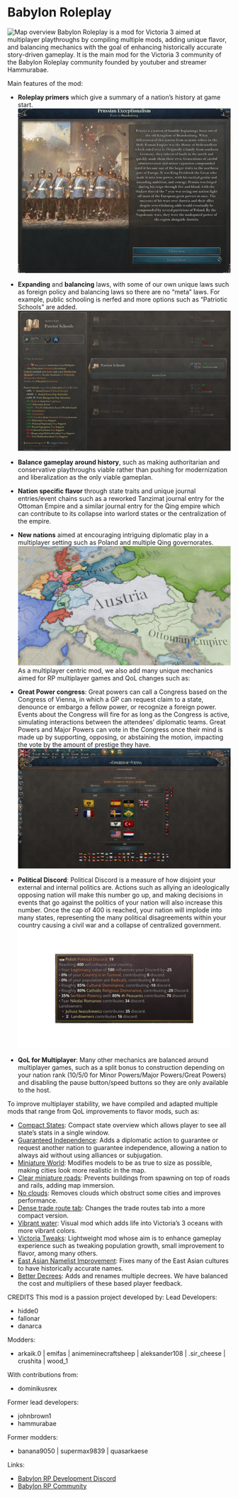 # Babylon Roleplay
![Map overview](/.assets/images/mapoverview.png)
Babylon Roleplay is a mod for Victoria 3 aimed at multiplayer playthroughs by compiling multiple mods, adding unique flavor, and balancing mechanics with the goal of enhancing historically accurate story-driven gameplay. It is the main mod for the Victoria 3 community of the Babylon Roleplay community founded by youtuber and streamer Hammurabae.

Main features of the mod:
-	**Roleplay primers** which give a summary of a nation’s history at game start.
![Roleplay primers](/.assets/images/roleplayprimer.png)
-	**Expanding** and **balancing** laws, with some of our own unique laws such as foreign policy and balancing laws so there are no “meta” laws. For example, public schooling is nerfed and more options such as “Patriotic Schools” are added.
![Law examples](/.assets/images/laws.png)
-	**Balance gameplay around history**, such as making authoritarian and conservative playthroughs viable rather than pushing for modernization and liberalization as the only viable gameplan.

-	**Nation specific flavor** through state traits and unique journal entries/event chains such as a reworked Tanzimat journal entry for the Ottoman Empire and a similar journal entry for the Qing empire which can contribute to its collapse into warlord states or the centralization of the empire.

-	**New nations** aimed at encouraging intriguing diplomatic play in a multiplayer setting such as Poland and multiple Qing governorates.
![New nations](/.assets/images/newnations.png)
As a multiplayer centric mod, we also add many unique mechanics aimed for RP multiplayer games and QoL changes such as:
-	**Great Power congress**: Great powers can call a Congress based on the Congress of Vienna, in which a GP can request claim to a state, denounce or embargo a fellow power, or recognize a foreign power. Events about the Congress will fire for as long as the Congress is active, simulating interactions between the attendees’ diplomatic teams. Great Powers and Major Powers can vote in the Congress once their mind is made up by supporting, opposing, or abstaining the motion, impacting the vote by the amount of prestige they have.
![Great Power Congress on display](/.assets/images/conference.png)
-	**Political Discord**: Political Discord is a measure of how disjoint your external and internal politics are. Actions such as allying an ideologically opposing nation will make this number go up, and making decisions in events that go against the politics of your nation will also increase this number. Once the cap of 400 is reached, your nation will implode into many states, representing the many political disagreements within your country causing a civil war and a collapse of centralized government.
![Political discord example](/.assets/images/discord.png)
-	**QoL for Multiplayer**: Many other mechanics are balanced around multiplayer games, such as a split bonus to construction depending on your nation rank (10/5/0 for Minor Powers/Major Powers/Great Powers) and disabling the pause button/speed buttons so they are only available to the host.

To improve multiplayer stability, we have compiled and adapted multiple mods that range from QoL improvements to flavor mods, such as:
-	[Compact States](https://steamcommunity.com/sharedfiles/filedetails/?id=2882253806): Compact state overview which allows player to see all state’s stats in a single window.
-	[Guaranteed Independence](https://steamcommunity.com/sharedfiles/filedetails/?id=2895380761&searchtext=guarantee): Adds a diplomatic action to guarantee or request another nation to guarantee independence, allowing a nation to always aid without using alliances or subjugation.
-	[Miniature World](https://steamcommunity.com/sharedfiles/filedetails/?id=2885753695&searchtext=miniature+world): Modifies models to be as true to size as possible, making cities look more realistic in the map.
-	[Clear miniature roads](https://steamcommunity.com/sharedfiles/filedetails/?id=2887217219&searchtext=roads): Prevents buildings from spawning on top of roads and rails, adding map immersion.
-	[No clouds](https://steamcommunity.com/sharedfiles/filedetails/?id=2880130916&searchtext=no+clouds): Removes clouds which obstruct some cities and improves performance.
-	[Dense trade route tab](https://steamcommunity.com/sharedfiles/filedetails/?id=2881996099&searchtext=trade+route): Changes the trade routes tab into a more compact version.
-	[Vibrant water](https://steamcommunity.com/sharedfiles/filedetails/?id=2883041137&searchtext=vibrant+waters): Visual mod which adds life into Victoria’s 3 oceans with more vibrant colors.
-	[Victoria Tweaks](https://steamcommunity.com/sharedfiles/filedetails/?id=2935989855&searchtext=tweaks): Lightweight mod whose aim is to enhance gameplay experience such as tweaking population growth, small improvement to flavor, among many others.
-	[East Asian Namelist Improvement](https://steamcommunity.com/sharedfiles/filedetails/?id=3032148089&searchtext=east+asian+): Fixes many of the East Asian cultures to have historically accurate names.
-	[Better Decrees](https://steamcommunity.com/sharedfiles/filedetails/?id=2895956555&searchtext=better+decrees): Adds and renames multiple decrees. We have balanced the cost and multipliers of these based player feedback.

CREDITS
This mod is a passion project developed by:
Lead Developers:
-	hidde0 
-	fallonar 
-	danarca

Modders:
-	arkaik.0 | emifas | animeminecraftsheep | aleksander108 | .sir_cheese | crushita | wood_1

With contributions from:
-	dominikusrex

Former lead developers:
-	johnbrown1
-	hammurabae

Former modders:
-	banana9050 | supermax9839 | quasarkaese

Links:
-	[Babylon RP Development Discord](https://discord.gg/zkTQnVd82e)
-	[Babylon RP Community](https://discord.gg/babylonrp)
